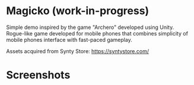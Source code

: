 # Magicko (work-in-progress)
Simple demo inspired by the game "Archero" developed using Unity.
Rogue-like game developed for mobile phones that combines simplicity of mobile phones interface with fast-paced gameplay.

Assets acquired from Synty Store: https://syntystore.com/

# Screenshots 
